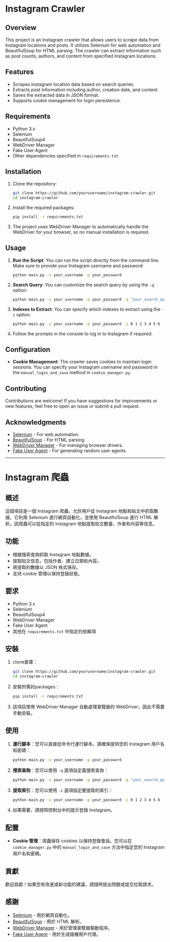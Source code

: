 # Instagram Crawler

## Overview
This project is an Instagram crawler that allows users to scrape data from Instagram locations and posts. It utilizes Selenium for web automation and BeautifulSoup for HTML parsing. The crawler can extract information such as post counts, authors, and content from specified Instagram locations.

## Features
- Scrapes Instagram location data based on search queries.
- Extracts post information including author, creation date, and content.
- Saves the extracted data in JSON format.
- Supports cookie management for login persistence.

## Requirements
- Python 3.x
- Selenium
- BeautifulSoup4
- WebDriver Manager
- Fake User Agent
- Other dependencies specified in `requirements.txt`

## Installation
1. Clone the repository:
   ```bash
   git clone https://github.com/yourusername/instagram-crawler.git
   cd instagram-crawler
   ```

2. Install the required packages:
   ```bash
   pip install -r requirements.txt
   ```

3. The project uses WebDriver Manager to automatically handle the WebDriver for your browser, so no manual installation is required.

## Usage
1. **Run the Script**: You can run the script directly from the command line. Make sure to provide your Instagram username and password:
   ```bash
   python main.py -u your_username -p your_password
   ```

2. **Search Query**: You can customize the search query by using the `-q` option:
   ```bash
   python main.py -u your_username -p your_password -q "your_search_query_here"
   ```

3. **Indexes to Extract**: You can specify which indexes to extract using the `-i` option:
   ```bash
   python main.py -u your_username -p your_password -i 0 1 2 3 4 5 6
   ```

4. Follow the prompts in the console to log in to Instagram if required.

## Configuration
- **Cookie Management**: The crawler saves cookies to maintain login sessions. You can specify your Instagram username and password in the `manual_login_and_save` method in `cookie_manager.py`.

## Contributing
Contributions are welcome! If you have suggestions for improvements or new features, feel free to open an issue or submit a pull request.

## Acknowledgments
- [Selenium](https://www.selenium.dev/) - For web automation.
- [BeautifulSoup](https://www.crummy.com/software/BeautifulSoup/bs4/doc/) - For HTML parsing.
- [WebDriver Manager](https://github.com/SergeyPirogov/webdriver_manager) - For managing browser drivers.
- [Fake User Agent](https://github.com/helixbass/fake-useragent) - For generating random user agents.

---

# Instagram 爬蟲

## 概述
這個項目是一個 Instagram 爬蟲，允許用戶從 Instagram 地點和貼文中抓取數據。它利用 Selenium 進行網頁自動化，並使用 BeautifulSoup 進行 HTML 解析。該爬蟲可以從指定的 Instagram 地點提取貼文數量、作者和內容等信息。

## 功能
- 根據搜索查詢抓取 Instagram 地點數據。
- 提取貼文信息，包括作者、建立日期和內容。
- 將提取的數據以 JSON 格式保存。
- 支持 cookie 管理以保持登錄狀態。

## 要求
- Python 3.x
- Selenium
- BeautifulSoup4
- WebDriver Manager
- Fake User Agent
- 其他在 `requirements.txt` 中指定的依賴項

## 安裝
1. clone倉庫：
   ```bash
   git clone https://github.com/yourusername/instagram-crawler.git
   cd instagram-crawler
   ```

2. 安裝所需的packages：
   ```bash
   pip install -r requirements.txt
   ```

3. 該項目使用 WebDriver Manager 自動處理瀏覽器的 WebDriver，因此不需要手動安裝。

## 使用
1. **運行腳本**：您可以直接從命令行運行腳本。請確保提供您的 Instagram 用戶名和密碼：
   ```bash
   python main.py -u your_username -p your_password
   ```

2. **搜索查詢**：您可以使用 `-q` 選項自定義搜索查詢：
   ```bash
   python main.py -u your_username -p your_password -q "your_search_query_here"
   ```

3. **提取索引**：您可以使用 `-i` 選項指定要提取的索引：
   ```bash
   python main.py -u your_username -p your_password -i 0 1 2 3 4 5 6
   ```

4. 如果需要，請按照控制台中的提示登錄 Instagram。

## 配置
- **Cookie 管理**：爬蟲保存 cookies 以保持登錄會話。您可以在 `cookie_manager.py` 中的 `manual_login_and_save` 方法中指定您的 Instagram 用戶名和密碼。

## 貢獻
歡迎貢獻！如果您有改進或新功能的建議，請隨時提出問題或提交拉取請求。



## 感謝
- [Selenium](https://www.selenium.dev/) - 用於網頁自動化。
- [BeautifulSoup](https://www.crummy.com/software/BeautifulSoup/bs4/doc/) - 用於 HTML 解析。
- [WebDriver Manager](https://github.com/SergeyPirogov/webdriver_manager) - 用於管理瀏覽器驅動程序。
- [Fake User Agent](https://github.com/helixbass/fake-useragent) - 用於生成隨機用戶代理。
